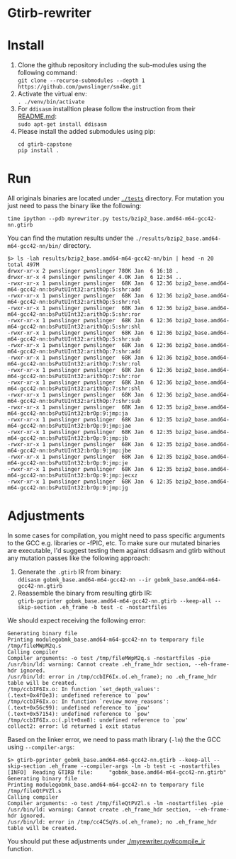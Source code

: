 # Gtirb-rewriter

# Install
1. Clone the github repository including the sub-modules using the following command:  
`git clone --recurse-submodules --depth 1 https://github.com/pwnslinger/sn4ke.git`
2.  Activate the virtual env:  
`. ./venv/bin/activate`  
3. For `ddisasm` installtion please follow the instruction from their [README.md](https://github.com/GrammaTech/ddisasm):  
`sudo apt-get install ddisasm`
4. Please install the added submodules using pip:  
    ```
    cd gtirb-capstone
    pip install .
    ```

# Run
All originals binaries are located under [`./tests`](./tests) directory. For mutation you just need to pass the binary like the following: 

`time ipython --pdb myrewriter.py tests/bzip2_base.amd64-m64-gcc42-nn.gtirb`

You can find the mutation results under the `./results/bzip2_base.amd64-m64-gcc42-nn/bin/` directory. 

```
$> ls -lah results/bzip2_base.amd64-m64-gcc42-nn/bin | head -n 20
total 497M
drwxr-xr-x 2 pwnslinger pwnslinger 780K Jan  6 16:18 .
drwxr-xr-x 4 pwnslinger pwnslinger 4.0K Jan  6 12:34 ..
-rwxr-xr-x 1 pwnslinger pwnslinger  68K Jan  6 12:36 bzip2_base.amd64-m64-gcc42-nn:bsPutUInt32:arithOp:5:shr:add
-rwxr-xr-x 1 pwnslinger pwnslinger  68K Jan  6 12:36 bzip2_base.amd64-m64-gcc42-nn:bsPutUInt32:arithOp:5:shr:rol
-rwxr-xr-x 1 pwnslinger pwnslinger  68K Jan  6 12:36 bzip2_base.amd64-m64-gcc42-nn:bsPutUInt32:arithOp:5:shr:ror
-rwxr-xr-x 1 pwnslinger pwnslinger  68K Jan  6 12:36 bzip2_base.amd64-m64-gcc42-nn:bsPutUInt32:arithOp:5:shr:shl
-rwxr-xr-x 1 pwnslinger pwnslinger  68K Jan  6 12:36 bzip2_base.amd64-m64-gcc42-nn:bsPutUInt32:arithOp:5:shr:sub
-rwxr-xr-x 1 pwnslinger pwnslinger  68K Jan  6 12:36 bzip2_base.amd64-m64-gcc42-nn:bsPutUInt32:arithOp:7:shr:add
-rwxr-xr-x 1 pwnslinger pwnslinger  68K Jan  6 12:36 bzip2_base.amd64-m64-gcc42-nn:bsPutUInt32:arithOp:7:shr:rol
-rwxr-xr-x 1 pwnslinger pwnslinger  68K Jan  6 12:36 bzip2_base.amd64-m64-gcc42-nn:bsPutUInt32:arithOp:7:shr:ror
-rwxr-xr-x 1 pwnslinger pwnslinger  68K Jan  6 12:36 bzip2_base.amd64-m64-gcc42-nn:bsPutUInt32:arithOp:7:shr:shl
-rwxr-xr-x 1 pwnslinger pwnslinger  68K Jan  6 12:36 bzip2_base.amd64-m64-gcc42-nn:bsPutUInt32:arithOp:7:shr:sub
-rwxr-xr-x 1 pwnslinger pwnslinger  68K Jan  6 12:35 bzip2_base.amd64-m64-gcc42-nn:bsPutUInt32:brOp:9:jmp:ja
-rwxr-xr-x 1 pwnslinger pwnslinger  68K Jan  6 12:35 bzip2_base.amd64-m64-gcc42-nn:bsPutUInt32:brOp:9:jmp:jae
-rwxr-xr-x 1 pwnslinger pwnslinger  68K Jan  6 12:35 bzip2_base.amd64-m64-gcc42-nn:bsPutUInt32:brOp:9:jmp:jb
-rwxr-xr-x 1 pwnslinger pwnslinger  68K Jan  6 12:35 bzip2_base.amd64-m64-gcc42-nn:bsPutUInt32:brOp:9:jmp:jbe
-rwxr-xr-x 1 pwnslinger pwnslinger  68K Jan  6 12:35 bzip2_base.amd64-m64-gcc42-nn:bsPutUInt32:brOp:9:jmp:je
-rwxr-xr-x 1 pwnslinger pwnslinger  68K Jan  6 12:35 bzip2_base.amd64-m64-gcc42-nn:bsPutUInt32:brOp:9:jmp:jecxz
-rwxr-xr-x 1 pwnslinger pwnslinger  68K Jan  6 12:35 bzip2_base.amd64-m64-gcc42-nn:bsPutUInt32:brOp:9:jmp:jg

```


# Adjustments
In some cases for compilation, you might need to pass specific arguments to the GCC e.g. libraries or -fPIC, etc. To make sure our mutated binaries are executable, I'd suggest testing them against ddisasm and gtirb without any mutation passes like the following approach:

1. Generate the `.gtirb` IR from binary:  
`ddisasm gobmk_base.amd64-m64-gcc42-nn --ir gobmk_base.amd64-m64-gcc42-nn.gtirb`  
2. Reassemble the binary from resulting gtirb IR:  
`gtirb-pprinter gobmk_base.amd64-m64-gcc42-nn.gtirb --keep-all --skip-section .eh_frame -b test -c -nostartfiles`  

We should expect receiving the following error: 

```
Generating binary file
Printing modulegobmk_base.amd64-m64-gcc42-nn to temporary file /tmp/fileMWpM2q.s
Calling compiler
Compiler arguments: -o test /tmp/fileMWpM2q.s -nostartfiles -pie 
/usr/bin/ld: warning: Cannot create .eh_frame_hdr section, --eh-frame-hdr ignored.
/usr/bin/ld: error in /tmp/ccbIF6Ix.o(.eh_frame); no .eh_frame_hdr table will be created.
/tmp/ccbIF6Ix.o: In function `set_depth_values':
(.text+0x4f0e3): undefined reference to `pow'
/tmp/ccbIF6Ix.o: In function `review_move_reasons':
(.text+0x56c99): undefined reference to `pow'
(.text+0x57154): undefined reference to `pow'
/tmp/ccbIF6Ix.o:(.plt+0xe8): undefined reference to `pow'
collect2: error: ld returned 1 exit status
```

Based on the linker error, we need to pass math library (`-lm`) the the GCC using `--compiler-args`:  

```
$> gtirb-pprinter gobmk_base.amd64-m64-gcc42-nn.gtirb --keep-all --skip-section .eh_frame --compiler-args -lm -b test -c -nostartfiles 
[INFO]  Reading GTIRB file:     "gobmk_base.amd64-m64-gcc42-nn.gtirb"
Generating binary file
Printing modulegobmk_base.amd64-m64-gcc42-nn to temporary file /tmp/fileQtPVZl.s
Calling compiler
Compiler arguments: -o test /tmp/fileQtPVZl.s -lm -nostartfiles -pie 
/usr/bin/ld: warning: Cannot create .eh_frame_hdr section, --eh-frame-hdr ignored.
/usr/bin/ld: error in /tmp/cc4CSqVs.o(.eh_frame); no .eh_frame_hdr table will be created.
```  

You should put these adjustments under [./myrewriter.py#compile_ir](./myrewriter.py#L184-L194) function. 

